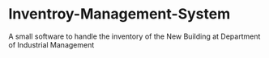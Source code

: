 # Inventroy-Management-System
A small software to handle the inventory of the New Building at Department of Industrial Management
